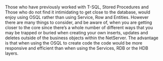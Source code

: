 <properties date="2016-05-11"
SortOrder="11"
/>

 

Those who have previously worked with T-SQL, Stored Procedures and Those who do not find it intimidating to get close to the database, would enjoy using OSQL rather than using Service, Row and Entities. However there are many things to consider, and be aware of, when you are getting closer to the core since there’s a whole number of different ways that you may be trapped or buried when creating your own inserts, updates and deletes outside of the business objects within the NetServer. The advantage is that when using the OSQL to create code the code would be more responsive and efficient than when using the Services, RDB or the HDB layers.
